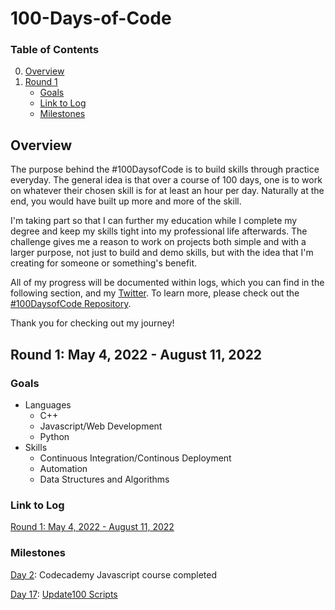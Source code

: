 # 100-Days-of-Code
### Table of Contents
0. [Overview](#over)
1. [Round 1](#r1)
    * [Goals](#goals1)
    * [Link to Log](#log1)
    * [Milestones](#milestones1)
<a name="over"></a>
## Overview
The purpose behind the #100DaysofCode is to build skills through practice everyday. The general idea is that over a course of 100 days, one is to work on whatever their chosen skill is for at least an hour per day. Naturally at the end, you would have built up more and more of the skill.

I'm taking part so that I can further my education while I complete my degree and keep my skills tight into my professional life afterwards. The challenge gives me a reason to work on projects both simple and with a larger purpose, not just to build and demo skills, but with the idea that I'm creating for someone or something's benefit.

All of my progress will be documented within logs, which you can find in the following section, and my [Twitter](https://twitter.com/NeonStar_dev). To learn more, please check out the [#100DaysofCode Repository](https://github.com/kallaway/100-days-of-code).

Thank you for checking out my journey!
<a name="r1"></a>
## Round 1: May 4, 2022 - August 11, 2022

<a name="goals1"></a> 
### Goals
* Languages
    * C++
    * Javascript/Web Development 
    * Python
* Skills
    * Continuous Integration/Continous Deployment
    * Automation
    * Data Structures and Algorithms
<a name="log1"></a>     
### Link to Log
[Round 1: May 4, 2022 - August 11, 2022](logs/R1.md)

<a name="milestones1"></a>
### Milestones
[Day 2](logs/R1.md#day-2---may-5-2022): Codecademy Javascript course completed

[Day 17](logs/R1.md#day-17---may-20-2022): [Update100 Scripts](https://github.com/NeonStar-Dev/update100)
